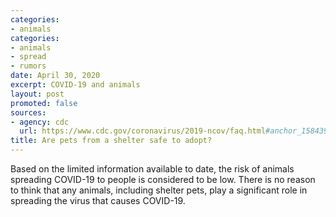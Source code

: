 ```yaml
---
categories:
- animals
categories:
- animals
- spread
- rumors
date: April 30, 2020
excerpt: COVID-19 and animals
layout: post
promoted: false
sources:
- agency: cdc
  url: https://www.cdc.gov/coronavirus/2019-ncov/faq.html#anchor_1584390773118
title: Are pets from a shelter safe to adopt?
---
```


Based on the limited information available to date, the risk of animals spreading COVID-19 to people is considered to be low. There is no reason to think that any animals, including shelter pets, play a significant role in spreading the virus that causes COVID-19.
